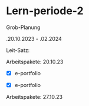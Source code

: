 # Lern-periode-2

Grob-Planung 

 .20.10.2023 - .02.2024

Leit-Satz:



Arbeitspakete: 20.10.23

- [x] e-portfolio
- [x] e-portfolio
 



Arbeitspakete: 27.10.23



